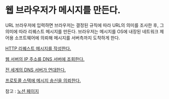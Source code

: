 # 웹 브라우저가 메시지를 만든다.

URL 브라우저에 입력하면 브라우저는 결정된 규칙에 따라 URL의 의미를 조사한 후, 그 의미에 따라 리퀘스트 메시지를 만든다. 브라우저는 메시지를 OS에 내장된 네트워크 제어용 소프트웨어에 의뢰해 메시지를 서버측까지 도착하게 한다.

[HTTP 리퀘스트 메시지를 작성한다.](https://imaspear.notion.site/HTTP-f9acc491a6e7400cbe522575d3be658b)

[웹 서버의 IP 주소를 DNS 서버에 조회한다.](https://imaspear.notion.site/IP-DNS-b925c58c47e4455892be8ca73aa27040)

[전 세계의 DNS 서버가 연대한다.](https://imaspear.notion.site/DNS-add67b684c3a40369dbce9bda2ba4ddf)

[프로토콜 스택에 메시지 송신을 의뢰한다.](https://imaspear.notion.site/dbd41d9ea0f14e90be9a69c5e512609c)

참고 : 
[노션 페이지](https://imaspear.notion.site/1943b3d0a6da41e9bcbbe688ad30f604)
